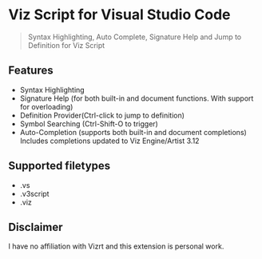 # Viz Script for Visual Studio Code

> Syntax Highlighting, Auto Complete, Signature Help and Jump to Definition for Viz Script

## Features
* Syntax Highlighting
* Signature Help (for both built-in and document functions. With support for overloading)
* Definition Provider(Ctrl-click to jump to definition)
* Symbol Searching (Ctrl-Shift-O to trigger)
* Auto-Completion (supports both built-in and document completions)
	Includes completions updated to Viz Engine/Artist 3.12

## Supported filetypes
* .vs 
* .v3script 
* .viz

## Disclaimer
I have no affiliation with Vizrt and this extension is personal work. 